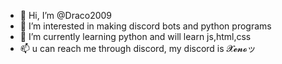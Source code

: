 - 👋 Hi, I’m @Draco2009
- 👀 I’m interested in making discord bots and python programs
- 🌱 I’m currently learning python and will learn js,html,css 
- 📫 u can reach me through discord, my discord is 𝓧𝓮𝓷𝓸ッ
